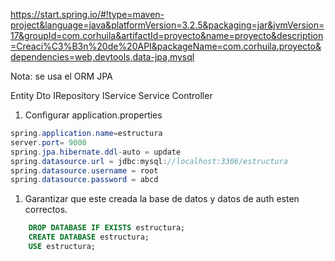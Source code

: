https://start.spring.io/#!type=maven-project&language=java&platformVersion=3.2.5&packaging=jar&jvmVersion=17&groupId=com.corhuila&artifactId=proyecto&name=proyecto&description=Creaci%C3%B3n%20de%20API&packageName=com.corhuila.proyecto&dependencies=web,devtools,data-jpa,mysql

Nota: se usa el ORM JPA

Entity
Dto
IRepository
IService
Service
Controller

1. Configurar application.properties
```java
spring.application.name=estructura
server.port= 9000
spring.jpa.hibernate.ddl-auto = update
spring.datasource.url = jdbc:mysql://localhost:3306/estructura
spring.datasource.username = root
spring.datasource.password = abcd
```

1. Garantizar que este creada la base de datos y datos de auth esten correctos. 
```sql
    DROP DATABASE IF EXISTS estructura;
    CREATE DATABASE estructura;
    USE estructura;
```